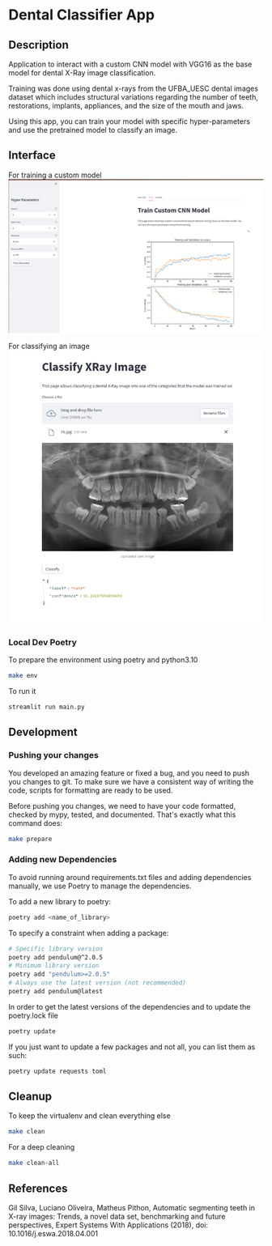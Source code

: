 # Dental Classifier App

## Description

Application to interact with a custom CNN model with VGG16 as the base model for dental X-Ray image classification.

Training was done using dental x-rays from the UFBA_UESC dental images dataset which includes structural variations regarding the number of teeth,
restorations, implants, appliances, and the size of the mouth and jaws.

Using this app, you can train your model with specific hyper-parameters and use the pretrained model to classify an image.

## Interface
For training a custom model
![Train](https://github.com/faa-99/dental-classifier-app/blob/main/assets/train-interface.png)

For classifying an image
![Classify](https://github.com/faa-99/dental-classifier-app/blob/main/assets/classify-interface.png)

### Local Dev Poetry

To prepare the environment using poetry and python3.10
``` bash
make env
```
To run it
``` bash
streamlit run main.py 
```

## Development

### Pushing your changes

You developed an amazing feature or fixed a bug, and you need to push you changes to git.
To make sure we have a consistent way of writing the code, scripts for formatting are ready to be used.

Before pushing you changes, we need to have your code formatted, checked by mypy, tested, and documented.
That's exactly what this command does:

```bash
make prepare
```

### Adding new Dependencies

To avoid running around requirements.txt files and adding dependencies manually, we use Poetry to manage the dependencies.

To add a new library to poetry:
``` bash
poetry add <name_of_library>
```

To specify a constraint when adding a package:
``` bash
# Specific library version
poetry add pendulum@^2.0.5
# Minimum library version
poetry add "pendulum>=2.0.5"
# Always use the latest version (not recommended)
poetry add pendulum@latest 
```

In order to get the latest versions of the dependencies and to update the poetry.lock file
``` bash
poetry update
```

If you just want to update a few packages and not all, you can list them as such:
``` bash
poetry update requests toml
```
## Cleanup

To keep the virtualenv and clean everything else
``` bash
make clean
```

For a deep cleaning
``` bash
make clean-all
```
## References
Gil Silva, Luciano Oliveira, Matheus Pithon, Automatic segmenting teeth in X-ray images: Trends, a novel data set, benchmarking and future perspectives, 
Expert Systems With Applications (2018), doi: 10.1016/j.eswa.2018.04.001
